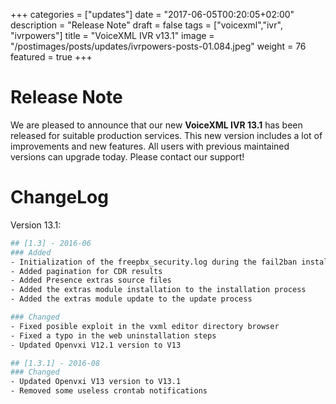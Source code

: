 +++
categories = ["updates"]
date = "2017-06-05T00:20:05+02:00"
description = "Release Note"
draft = false
tags = ["voicexml","ivr", "ivrpowers"]
title = "VoiceXML IVR v13.1"
image = "/postimages/posts/updates/ivrpowers-posts-01.084.jpeg"
weight = 76
featured = true
+++

# Release Note

We are pleased to announce that our new **VoiceXML IVR 13.1** has been released for suitable production services. This new version includes a lot of improvements and new features. All users with previous maintained versions can upgrade today. Please contact our support!

# ChangeLog

Version 13.1:

```bash
## [1.3] - 2016-06
### Added
- Initialization of the freepbx_security.log during the fail2ban installation if not exists
- Added pagination for CDR results
- Added Presence extras source files
- Added the extras module installation to the installation process
- Added the extras module update to the update process

### Changed
- Fixed posible exploit in the vxml editor directory browser
- Fixed a typo in the web uninstallation steps
- Updated Openvxi V12.1 version to V13

## [1.3.1] - 2016-08
### Changed
- Updated Openvxi V13 version to V13.1
- Removed some useless crontab notifications
```